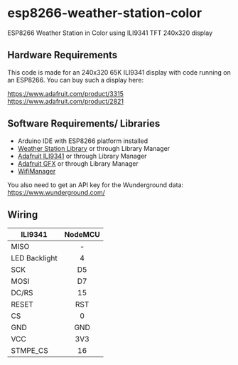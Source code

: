# esp8266-weather-station-color

ESP8266 Weather Station in Color using ILI9341 TFT 240x320 display

## Hardware Requirements

This code is made for an 240x320 65K ILI9341 display with code running on an ESP8266.
You can buy such a display here: 

https://www.adafruit.com/product/3315
https://www.adafruit.com/product/2821

## Software Requirements/ Libraries

* Arduino IDE with ESP8266 platform installed
* [Weather Station Library](https://github.com/squix78/esp8266-weather-station) or through Library Manager
* [Adafruit ILI9341](https://github.com/adafruit/Adafruit_ILI9341) or through Library Manager
* [Adafruit GFX](https://github.com/adafruit/Adafruit-GFX-Library) or through Library Manager
* [WifiManager](https://github.com/tzapu/WiFiManager)

You also need to get an API key for the Wunderground data: https://www.wunderground.com/

## Wiring

| ILI9341       | NodeMCU      |
| ------------- |:-------------:| 
| MISO          | -             | 
| LED Backlight | 4	            | 
| SCK           | D5            | 
| MOSI          | D7            |
| DC/RS         | 15            |
| RESET         | RST           |
| CS            | 0             |
| GND           | GND           |
| VCC           | 3V3           |
| STMPE_CS      | 16            |

